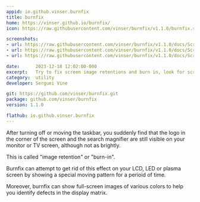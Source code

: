 ```yaml
---
appid: io.github.vinser.burnfix
title: burnfix
home: https://vinser.github.io/burnfix/
icon: https://raw.githubusercontent.com/vinser/burnfix/v1.1.0/burnfix.svg

screenshots:
- url: https://raw.githubusercontent.com/vinser/burnfix/v1.1.0/docs/Scr1Main.png
- url: https://raw.githubusercontent.com/vinser/burnfix/v1.1.0/docs/Scr2Clearing.png
- url: https://raw.githubusercontent.com/vinser/burnfix/v1.1.0/docs/Scr3Solid.png

date:      2023-12-18 12:02:00-000
excerpt:   Try to fix screen image retentions and burn in, look for screen defects
category:  utility
developer: Serguei Vine

git: https://github.com/vinser/burnfix.git
package: github.com/vinser/burnfix
version: 1.1.0

flathub: io.github.vinser.burnfix
---
```


After turning off or moving the taskbar, you suddenly find that the logo in the corner of the screen and the search magnifier are still visible on your monitor or TV screen, although not as brightly.

This is called "image retention" or "burn-in".

Burnfix can attempt to get rid of this effect on your LCD, LED or plasma screen by showing a special moving pattern for a perioid of time.

Moreover, burnfix can show full-screen images of various colors to help you identify defects in the display matrix.
